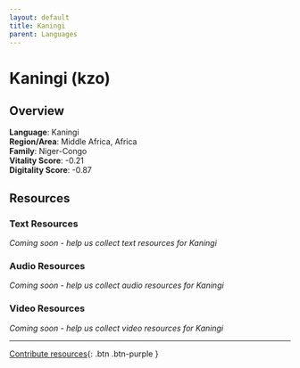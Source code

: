 ```yaml
---
layout: default
title: Kaningi
parent: Languages
---
```


# Kaningi (kzo)

## Overview

**Language**: Kaningi  
**Region/Area**: Middle Africa, Africa  
**Family**: Niger-Congo  
**Vitality Score**: -0.21  
**Digitality Score**: -0.87  

## Resources

### Text Resources
*Coming soon - help us collect text resources for Kaningi*

### Audio Resources
*Coming soon - help us collect audio resources for Kaningi*

### Video Resources
*Coming soon - help us collect video resources for Kaningi*

---

[Contribute resources](https://fairtrain.github.io/){: .btn .btn-purple }
